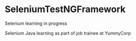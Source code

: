 # SeleniumTestNGFramework
Selenium learning in progress

Selenium Java learning as part of job trainee at YummyCorp
